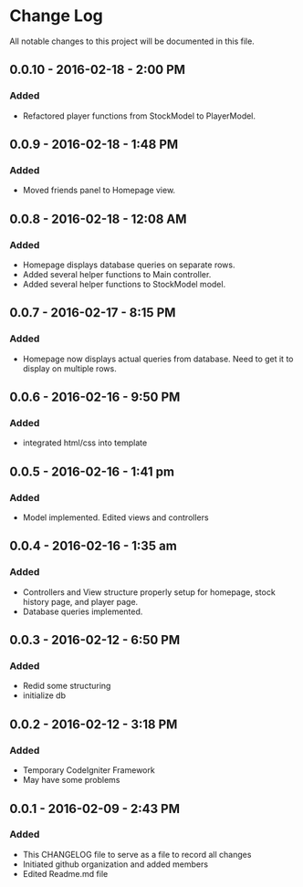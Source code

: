 # Change Log
All notable changes to this project will be documented in this file.

## 0.0.10 - 2016-02-18 - 2:00 PM
### Added
- Refactored player functions from StockModel to PlayerModel.

## 0.0.9 - 2016-02-18 - 1:48 PM
### Added
- Moved friends panel to Homepage view.

## 0.0.8 - 2016-02-18 - 12:08 AM
### Added
- Homepage displays database queries on separate rows.
- Added several helper functions to Main controller.
- Added several helper functions to StockModel model.

## 0.0.7 - 2016-02-17 - 8:15 PM
### Added
- Homepage now displays actual queries from database.  Need to get it to display on multiple rows.

## 0.0.6 - 2016-02-16 - 9:50 PM
### Added
- integrated html/css into template

## 0.0.5 - 2016-02-16 - 1:41 pm
### Added
- Model implemented. Edited views and controllers 

## 0.0.4 - 2016-02-16 - 1:35 am
### Added
- Controllers and View structure properly setup for homepage, stock history page, and player page. 
- Database queries implemented.

## 0.0.3 - 2016-02-12 - 6:50 PM
### Added
- Redid some structuring
- initialize db

## 0.0.2 - 2016-02-12 - 3:18 PM
### Added
- Temporary CodeIgniter Framework
- May have some problems

## 0.0.1 - 2016-02-09 - 2:43 PM
### Added
- This CHANGELOG file to serve as a file to record all changes
- Initiated github organization and added members
- Edited Readme.md file




